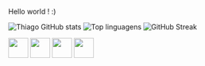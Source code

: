 Hello world ! :) 




![Thiago GitHub stats](https://github-readme-stats.vercel.app/api?username=Thiago-Sillva&show_icons=true&theme=radical)
![Top linguagens](https://github-readme-stats.vercel.app/api/top-langs/?username=Thiago-Sillva&layout=compact&theme=radical)
![GitHub Streak](https://github-readme-streak-stats.herokuapp.com/?user=Thiago-Sillva&theme=radical)

<img src="https://cdn.jsdelivr.net/gh/devicons/devicon/icons/python/python-original.svg" width="40" height="40"/> 
<img src="https://cdn.jsdelivr.net/gh/devicons/devicon/icons/javascript/javascript-original.svg" width="40" height="40"/>
<img src="https://cdn.jsdelivr.net/gh/devicons/devicon/icons/html5/html5-original.svg" width="40" height="40"/>
<img src="https://cdn.jsdelivr.net/gh/devicons/devicon/icons/css3/css3-original.svg" width="40" height="40"/>



<!--
**Thiago-Sillva/Thiago-Sillva** is a ✨ _special_ ✨ repository because its `README.md` (this file) appears on your GitHub profile.

Here are some ideas to get you started:

- 🔭 I’m currently working on ...
- 🌱 I’m currently learning ...
- 👯 I’m looking to collaborate on ...
- 🤔 I’m looking for help with ...
- 💬 Ask me about ...
- 📫 How to reach me: ...
- 😄 Pronouns: ...
- ⚡ Fun fact: ...
-->

